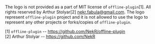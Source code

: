 The logo is not provided as a part of MIT license of `offline-plugin`[1]. All rights reserved by Arthur Stolyar[2] <nekr.fabula@gmail.com>. The logo represent `offline-plugin` project and it is not allowed to use the logo to represent any other projects or forks/copies of `offline-plugin`.

[1] `offline-plugin` -- https://github.com/NekR/offline-plugin  
[2] Arthur Stolyar -- https://github.com/NekR
